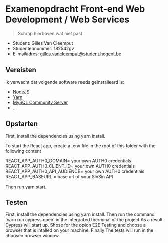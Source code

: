 # Examenopdracht Front-end Web Development / Web Services

> Schrap hierboven wat niet past

- Student: Gilles Van Cleemput
- Studentennummer: 182542gv
- E-mailadres: gilles.vancleemput@student.hogent.be

## Vereisten

Ik verwacht dat volgende software reeds geïnstalleerd is:

- [NodeJS](https://nodejs.org)
- [Yarn](https://yarnpkg.com)
- [MySQL Community Server](https://dev.mysql.com/downloads/mysql/)
- ...

## Opstarten

First, install the dependencies using yarn install.

To start the React app, create a .env file in the root of this folder with the following content

REACT_APP_AUTH0_DOMAIN= your own AUTH0 credentials
REACT_APP_AUTH0_CLIENT_ID= your own AUTH0 credentials
REACT_APP_AUTH0_API_AUDIENCE= your own AUTH0 credentials
REACT_APP_BASEURL = base url of your SinSin API

Then run yarn start.

## Testen

First, install the dependencies using yarn install.
Then run the command 'yarn run cypress open' in the integrated therminal of the project
As a result Cypress will start up.
Shose for the opion E2E Testing and choose a browser that is intalled on your machine.
Finally The tests will run in the choosen browser window.
